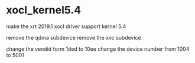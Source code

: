 # xocl_kernel5.4
make the xrt 2019.1 xocl driver support kernel 5.4 

remove the qdma subdevice
remove the xvc subdevice


change the vendid form 1ded to 10ee
change the device number from 1004 to 5001
